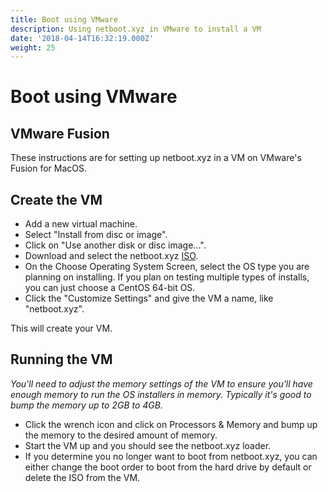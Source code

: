 ```yaml
---
title: Boot using VMware
description: Using netboot.xyz in VMware to install a VM
date: '2018-04-14T16:32:19.000Z'
weight: 25
---
```


# Boot using VMware

## VMware Fusion

These instructions are for setting up netboot.xyz in a VM on VMware's Fusion for MacOS.

## Create the VM

* Add a new virtual machine.
* Select "Install from disc or image".
* Click on "Use another disk or disc image...".
* Download and select the netboot.xyz [ISO](https://boot.netboot.xyz/ipxe/netboot.xyz.iso).
* On the Choose Operating System Screen, select the OS type you are planning on installing.  If you plan on testing multiple types of installs, you can just choose a CentOS 64-bit OS.
* Click the "Customize Settings" and give the VM a name, like "netboot.xyz".

This will create your VM.

## Running the VM

_You'll need to adjust the memory settings of the VM to ensure you'll have enough memory to run the OS installers in memory. Typically it's good to bump the memory up to 2GB to 4GB._

* Click the wrench icon and click on Processors & Memory and bump up the memory to the desired amount of memory.
* Start the VM up and you should see the netboot.xyz loader.
* If you determine you no longer want to boot from netboot.xyz, you can either change the boot order to boot from the hard drive by default or delete the ISO from the VM.

